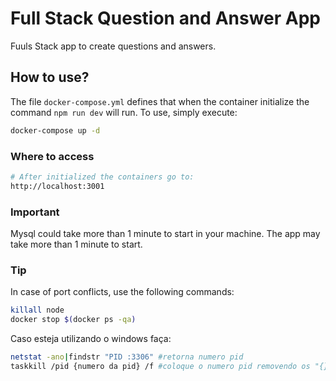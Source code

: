 # Full Stack Question and Answer App

Fuuls Stack app to create questions and answers.

## How to use?

The file `docker-compose.yml` defines that when the container initialize the command `npm run dev` will run. To use, simply execute:

```bash
docker-compose up -d
```

### Where to access
```bash
# After initialized the containers go to:
http://localhost:3001
```
### Important
Mysql could take more than 1 minute to start in your machine. The app may take more than 1 minute to start.

### Tip

In case of port conflicts, use the following commands:

```bash
killall node
docker stop $(docker ps -qa)
```

Caso esteja utilizando o windows faça:
```bash
netstat -ano|findstr "PID :3306" #retorna numero pid
taskkill /pid {numero da pid} /f #coloque o numero pid removendo os "{}"
```
